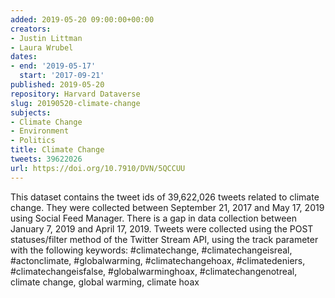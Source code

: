 ```yaml
---
added: 2019-05-20 09:00:00+00:00
creators:
- Justin Littman
- Laura Wrubel
dates:
- end: '2019-05-17'
  start: '2017-09-21'
published: 2019-05-20
repository: Harvard Dataverse
slug: 20190520-climate-change
subjects:
- Climate Change
- Environment
- Politics
title: Climate Change
tweets: 39622026
url: https://doi.org/10.7910/DVN/5QCCUU
---
```


This dataset contains the tweet ids of 39,622,026 tweets related to  climate change. They were collected between September 21, 2017 and  May 17, 2019 using Social Feed Manager. There is a gap in data collection  between January 7, 2019 and April 17, 2019. Tweets were collected using the  POST statuses/filter method of the Twitter Stream API, using the track  parameter with the following keywords:  #climatechange, #climatechangeisreal, #actonclimate, #globalwarming, #climatechangehoax,  #climatedeniers, #climatechangeisfalse, #globalwarminghoax, #climatechangenotreal,  climate change, global warming, climate hoax
